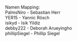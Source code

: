 Namen Mapping:  
PalmsNiro - Sebastian Herr  
YER15 - Yannic Rösch  
isikyd - Isik Yildiz  
debby222 - Deborah Arueyingho  
phillipSiegel - Phillip Siegel
